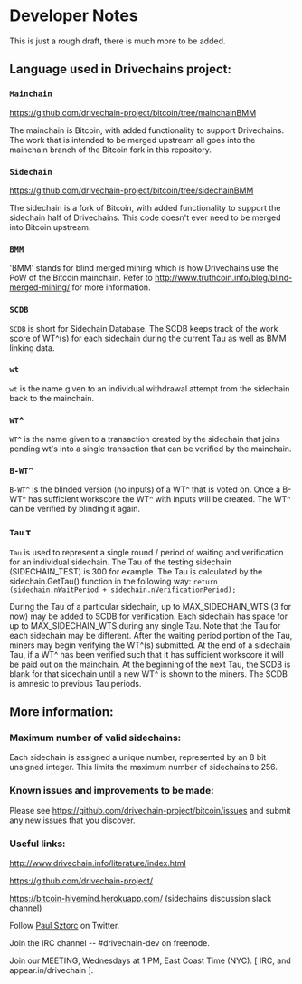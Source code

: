 # Developer Notes
This is just a rough draft, there is much more to be added.

## Language used in Drivechains project:

### `Mainchain`
https://github.com/drivechain-project/bitcoin/tree/mainchainBMM

The mainchain is Bitcoin, with added functionality to support Drivechains. The work that is intended to
be merged upstream all goes into the mainchain branch of the Bitcoin fork in this repository.

### `Sidechain`
https://github.com/drivechain-project/bitcoin/tree/sidechainBMM

The sidechain is a fork of Bitcoin, with added functionality to support the sidechain half of Drivechains.
This code doesn't ever need to be merged into Bitcoin upstream.

### `BMM`
'BMM' stands for blind merged mining which is how Drivechains use the PoW of the Bitcoin mainchain. Refer
to http://www.truthcoin.info/blog/blind-merged-mining/ for more information.

### `SCDB`
`SCDB` is short for Sidechain Database. The SCDB keeps track of the work score
of WT^(s) for each sidechain during the current Tau as well as BMM linking data.

### `wt`
`wt` is the name given to an individual withdrawal attempt from the sidechain back to the mainchain.

### `WT^`
`WT^` is the name given to a transaction created by the sidechain that joins pending wt's
into a single transaction that can be verified by the mainchain.

### `B-WT^`
`B-WT^` is the blinded version (no inputs) of a WT^ that is voted on. Once a B-WT^ has 
sufficient workscore the WT^ with inputs will be created. The WT^ can be verified by 
blinding it again.

### `Tau` &tau; 
`Tau` is used to represent a single round / period of waiting and verification for an individual sidechain.
The Tau of the testing sidechain (SIDECHAIN_TEST) is 300 for example. The Tau is calculated by the 
sidechain.GetTau() function in the following way: `return (sidechain.nWaitPeriod + sidechain.nVerificationPeriod);`

During the Tau of a particular sidechain, up to MAX_SIDECHAIN_WTS (3 for now) may be added to SCDB for verification.
Each sidechain has space for up to MAX_SIDECHAIN_WTS during any single Tau. Note that the Tau for each sidechain may
be different. After the waiting period portion of the Tau, miners may begin verifying the WT^(s) submitted. At the end
of a sidechain Tau, if a WT^ has been verified such that it has sufficient workscore it will be paid out on the mainchain.
At the beginning of the next Tau, the SCDB is blank for that sidechain until a new WT^ is shown to the miners. The SCDB 
is amnesic to previous Tau periods.

## More information:

### Maximum number of valid sidechains:
Each sidechain is assigned a unique number, represented by an 8 bit unsigned integer.
This limits the maximum number of sidechains to 256.

### Known issues and improvements to be made:
Please see https://github.com/drivechain-project/bitcoin/issues
and submit any new issues that you discover.

### Useful links:
http://www.drivechain.info/literature/index.html

https://github.com/drivechain-project/

https://bitcoin-hivemind.herokuapp.com/ (sidechains discussion slack channel)

Follow [Paul Sztorc](https://twitter.com/Truthcoin) on Twitter.

Join the IRC channel -- #drivechain-dev on freenode.

Join our MEETING, Wednesdays at 1 PM, East Coast Time (NYC). [ IRC, and appear.in/drivechain ].


